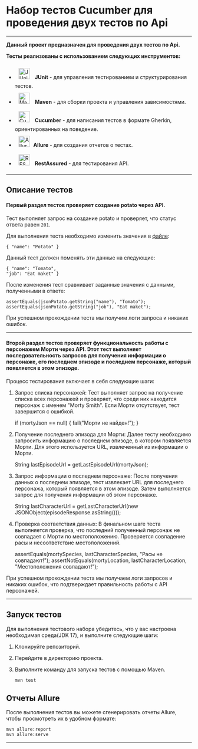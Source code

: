 # Набор тестов Cucumber для проведения двух тестов по Api

---

**Данный проект предназначен для проведения  двух тестов по Api.**

**Тесты реализованы с использованием следующих инструментов:**

- <a href="https://junit.org/junit5/" target="_blank"><img style="margin: 10px" src="https://junit.org/junit5/assets/img/junit5-logo.png" alt="JUnit" height="30" /></a> **JUnit** - для управления тестированием и структурирования тестов.
- <a href="https://maven.apache.org/" target="_blank"><img style="margin: 10px" src="https://user-images.githubusercontent.com/25181517/117207242-07d5a700-adf4-11eb-975e-be04e62b984b.png" alt="Maven" height="30" /></a> **Maven** - для сборки проекта и управления зависимостями.
- <a href="https://cucumber.io/" target="_blank"><img style="margin: 10px" src="https://user-images.githubusercontent.com/25181517/184117353-4b437677-c4bb-4f4c-b448-af4920576732.png" alt="Cucumber" height="30" /></a> **Cucumber** - для написания тестов в формате Gherkin, ориентированных на поведение.
- <a href="https://allurereport.org/" target="_blank"><img style="margin: 10px" src="https://allurereport.org/svg/logo-report-sign.svg" alt="Allure" height="30" /></a>**Allure** - для создания отчетов о тестах.
- <a href="https://wikipedia.org/wiki/REST" target="_blank"><img style="margin: 10px" src="https://user-images.githubusercontent.com/25181517/192107858-fe19f043-c502-4009-8c47-476fc89718ad.png" alt="REST" height="30" /></a> **RestAssured** - для тестирования API.

---

## Описание тестов


#### Первый раздел тестов проверяет создание potato через API.
Тест выполняет запрос на создание potato и проверяет, что статус ответа равен `201`.

Для выполнения теста необходимо изменить значения в [файле](src/test/resources/json/potato.json):

    { "name": "Potato" }

Данный тест должен поменять эти данные на следующие:

    { "name": "Tomato",
    "job": "Eat maket" }

После изменения тест сравнивает заданные значения с данными, полученными в ответе:

    assertEquals(jsonPotato.getString("name"), "Tomato");
    assertEquals(jsonPotato.getString("job"), "Eat maket");

При успешном прохождении теста мы получим логи запроса и никаких ошибок.
***

#### Второй раздел тестов проверяет функциональность работы с персонажем Морти через API. Этот тест выполняет последовательность запросов для получения информации о персонаже, его последнем эпизоде и последнем персонаже, который появляется в этом эпизоде.

Процесс тестирования включает в себя следующие шаги:

1. Запрос списка персонажей:
   Тест выполняет запрос на получение списка всех персонажей и проверяет, что среди них находится персонаж с именем "Morty Smith". Если Морти отсутствует, тест завершится с ошибкой.


    if (mortyJson == null) {
    fail("Морти не найден!");
    }


2. Получение последнего эпизода для Морти:
   Далее тесту необходимо запросить информацию о последнем эпизоде, в котором появляется Морти. Для этого используется URL, извлеченный из информации о Морти.


    String lastEpisodeUrl = getLastEpisodeUrl(mortyJson);


3. Запрос информации о последнем персонаже:
   После получения данных о последнем эпизоде, тест извлекает URL для последнего персонажа, который появляется в этом эпизоде. Затем выполняется запрос для получения информации об этом персонаже.


    String lastCharacterUrl = getLastCharacterUrl(new JSONObject(episodeResponse.asString()));


4. Проверка соответствия данных:
   В финальном шаге теста выполняется проверка, что последний полученный персонаж не совпадает с Морти по местоположению. Проверяется совпадение расы и несоответствие местоположений.


    assertEquals(mortySpecies, lastCharacterSpecies, "Расы не совпадают!");
    assertNotEquals(mortyLocation, lastCharacterLocation, "Местоположения совпадают!");


При успешном прохождении теста мы получаем логи запросов и никаких ошибок, что подтверждает правильность работы с API персонажей.

---

## Запуск тестов

Для выполнения тестового набора убедитесь, что у вас настроена необходимая среда(JDK 17), и выполните следующие шаги:

1. Клонируйте репозиторий.
2. Перейдите в директорию проекта.
3. Выполните команду для запуска тестов с помощью Maven.

       mvn test


## Отчеты Allure

После выполнения тестов вы можете сгенерировать отчеты Allure, чтобы просмотреть их в удобном формате:


    mvn allure:report
    mvn allure:serve


---
